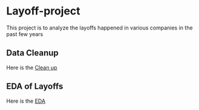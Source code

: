 # Layoff-project
This project is to analyze the layoffs happened in various companies in the past few years
## Data Cleanup
Here is the [Clean up](https://github.com/muthusundar48/Layoffs-in-jobs-analysis---data-cleaning)
## EDA of Layoffs
Here is the [EDA](https://github.com/muthusundar48/Layoffs-in-jobs-analysis---EDA/blob/main/README.md)
